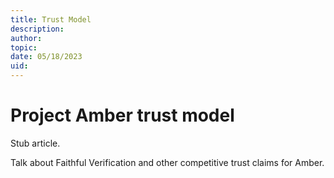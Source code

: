 ```yaml
---
title: Trust Model
description: 
author:
topic: 
date: 05/18/2023
uid: 
---
```


# Project Amber trust model

Stub article.

Talk about Faithful Verification and other competitive trust claims for Amber.
